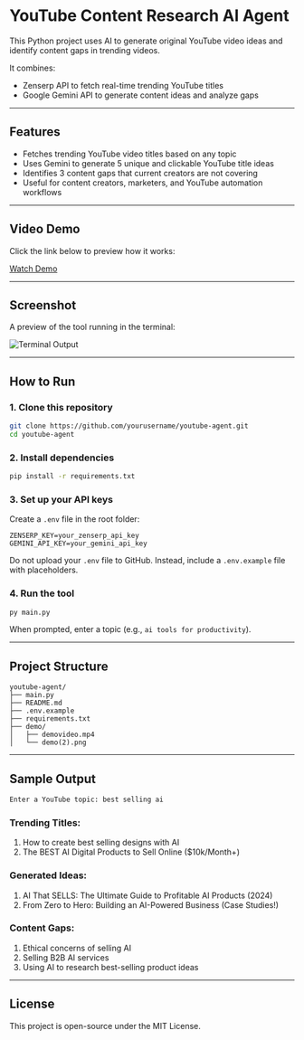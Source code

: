 # YouTube Content Research AI Agent

This Python project uses AI to generate original YouTube video ideas and identify content gaps in trending videos.

It combines:
- Zenserp API to fetch real-time trending YouTube titles
- Google Gemini API to generate content ideas and analyze gaps

---

## Features

- Fetches trending YouTube video titles based on any topic
- Uses Gemini to generate 5 unique and clickable YouTube title ideas
- Identifies 3 content gaps that current creators are not covering
- Useful for content creators, marketers, and YouTube automation workflows

---

## Video Demo

Click the link below to preview how it works:

[Watch Demo](https://drive.google.com/file/d/1W0L0OzHph9IBHhVoZk_Phb0kcBcCH1HI/view?usp=drive_link)

---

## Screenshot

A preview of the tool running in the terminal:

![Terminal Output](demo/demo(2).png)

---

## How to Run

### 1. Clone this repository

```bash
git clone https://github.com/yourusername/youtube-agent.git
cd youtube-agent
```

### 2. Install dependencies

```bash
pip install -r requirements.txt
```

### 3. Set up your API keys

Create a `.env` file in the root folder:

```env
ZENSERP_KEY=your_zenserp_api_key
GEMINI_API_KEY=your_gemini_api_key
```

Do not upload your `.env` file to GitHub. Instead, include a `.env.example` file with placeholders.

### 4. Run the tool

```bash
py main.py
```

When prompted, enter a topic (e.g., `ai tools for productivity`).

---

## Project Structure

```
youtube-agent/
├── main.py
├── README.md
├── .env.example
├── requirements.txt
├── demo/
│   ├── demovideo.mp4
│   └── demo(2).png
```

---

## Sample Output

```bash
Enter a YouTube topic: best selling ai
```

### Trending Titles:
1. How to create best selling designs with AI  
2. The BEST AI Digital Products to Sell Online ($10k/Month+)

### Generated Ideas:
1. AI That SELLS: The Ultimate Guide to Profitable AI Products (2024)  
2. From Zero to Hero: Building an AI-Powered Business (Case Studies!)  

### Content Gaps:
1. Ethical concerns of selling AI  
2. Selling B2B AI services  
3. Using AI to research best-selling product ideas  

---

## License

This project is open-source under the MIT License.
